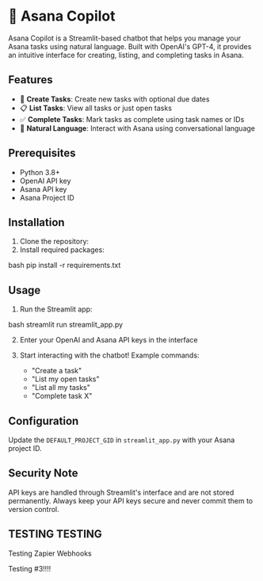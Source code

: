 # 🎯 Asana Copilot

Asana Copilot is a Streamlit-based chatbot that helps you manage your Asana tasks using natural language. Built with OpenAI's GPT-4, it provides an intuitive interface for creating, listing, and completing tasks in Asana.

## Features

- 📝 **Create Tasks**: Create new tasks with optional due dates
- 📋 **List Tasks**: View all tasks or just open tasks
- ✅ **Complete Tasks**: Mark tasks as complete using task names or IDs
- 💬 **Natural Language**: Interact with Asana using conversational language

## Prerequisites

- Python 3.8+
- OpenAI API key
- Asana API key
- Asana Project ID

## Installation

1. Clone the repository:
2. Install required packages:

bash
pip install -r requirements.txt

## Usage

1. Run the Streamlit app:

bash
streamlit run streamlit_app.py

2. Enter your OpenAI and Asana API keys in the interface

3. Start interacting with the chatbot! Example commands:
   - "Create a task"
   - "List my open tasks"
   - "List all my tasks"
   - "Complete task X"

## Configuration

Update the `DEFAULT_PROJECT_GID` in `streamlit_app.py` with your Asana project ID.

## Security Note

API keys are handled through Streamlit's interface and are not stored permanently. Always keep your API keys secure and never commit them to version control.

## TESTING TESTING

Testing Zapier Webhooks

Testing #3!!!!
